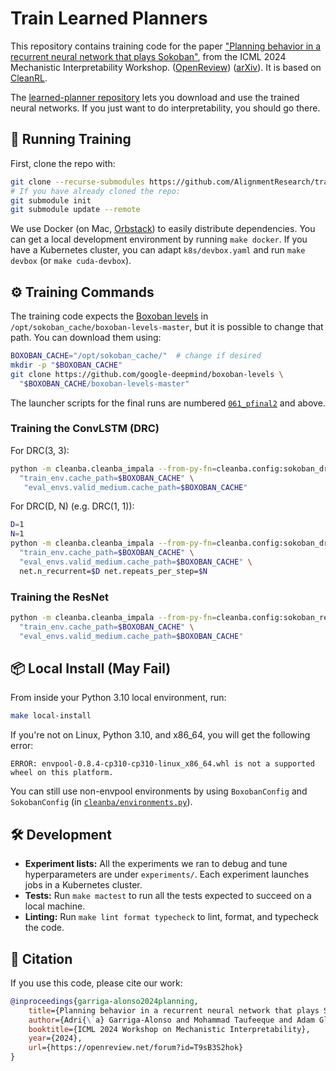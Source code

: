 # Train Learned Planners

This repository contains training code for the paper ["Planning behavior in a recurrent neural network that plays Sokoban"](https://openreview.net/forum?id=T9sB3S2hok), from the ICML 2024 Mechanistic Interpretability Workshop. ([OpenReview](https://openreview.net/forum?id=T9sB3S2hok)) ([arXiv](https://arxiv.org/abs/2407.15421)). It is based on
[CleanRL](https://github.com/vwxyzjn/cleanba).

The [learned-planner repository](https://github.com/AlignmentResearch/learned-planner) lets you download and use the trained neural networks. If you just want to do interpretability, you should go there.

## :rocket: Running Training

First, clone the repo with:

```sh
git clone --recurse-submodules https://github.com/AlignmentResearch/train-learned-planners
# If you have already cloned the repo:
git submodule init
git submodule update --remote
```

We use Docker (on Mac, [Orbstack](https://orbstack.dev)) to easily distribute dependencies. You can get a local
development environment by running `make docker`. If you have a Kubernetes cluster, you can adapt `k8s/devbox.yaml` and
run `make devbox` (or `make cuda-devbox`).

## :gear: Training Commands

The training code expects the [Boxoban levels](https://github.com/google-deepmind/boxoban-levels) in
`/opt/sokoban_cache/boxoban-levels-master`, but it is possible to change that path. You can download them using:

```sh
BOXOBAN_CACHE="/opt/sokoban_cache/"  # change if desired
mkdir -p "$BOXOBAN_CACHE"
git clone https://github.com/google-deepmind/boxoban-levels \
  "$BOXOBAN_CACHE/boxoban-levels-master"
```

The launcher scripts for the final runs are numbered [`061_pfinal2`](./experiments/sokoban/061_pfinal2.py) and above.

### Training the ConvLSTM (DRC)

For DRC(3, 3):

```sh
python -m cleanba.cleanba_impala --from-py-fn=cleanba.config:sokoban_drc33_59 \
  "train_env.cache_path=$BOXOBAN_CACHE" \
   "eval_envs.valid_medium.cache_path=$BOXOBAN_CACHE"
```

For DRC(D, N) (e.g. DRC(1, 1)):

```sh
D=1
N=1
python -m cleanba.cleanba_impala --from-py-fn=cleanba.config:sokoban_drc33_59 \
  "train_env.cache_path=$BOXOBAN_CACHE" \
  "eval_envs.valid_medium.cache_path=$BOXOBAN_CACHE" \
  net.n_recurrent=$D net.repeats_per_step=$N
```

### Training the ResNet

```sh
python -m cleanba.cleanba_impala --from-py-fn=cleanba.config:sokoban_resnet_59 \
  "train_env.cache_path=$BOXOBAN_CACHE" \
  "eval_envs.valid_medium.cache_path=$BOXOBAN_CACHE"
```

## :package: Local Install (May Fail)

From inside your Python 3.10 local environment, run:

```sh
make local-install
```

If you're not on Linux, Python 3.10, and x86_64, you will get the following error:

```
ERROR: envpool-0.8.4-cp310-cp310-linux_x86_64.whl is not a supported wheel on this platform.
```

You can still use non-envpool environments by using `BoxobanConfig` and `SokobanConfig` (in
[`cleanba/environments.py`](cleanba/environments.py)).

## :hammer_and_wrench: Development

- **Experiment lists:** All the experiments we ran to debug and tune hyperparameters are under `experiments/`. Each
  experiment launches jobs in a Kubernetes cluster.
- **Tests:** Run `make mactest` to run all the tests expected to succeed on a local machine.
- **Linting:** Run `make lint format typecheck` to lint, format, and typecheck the code.

## :bookmark_tabs: Citation

If you use this code, please cite our work:

```bibtex
@inproceedings{garriga-alonso2024planning,
    title={Planning behavior in a recurrent neural network that plays Sokoban},
    author={Adri{\`a} Garriga-Alonso and Mohammad Taufeeque and Adam Gleave},
    booktitle={ICML 2024 Workshop on Mechanistic Interpretability},
    year={2024},
    url={https://openreview.net/forum?id=T9sB3S2hok}
}
```
